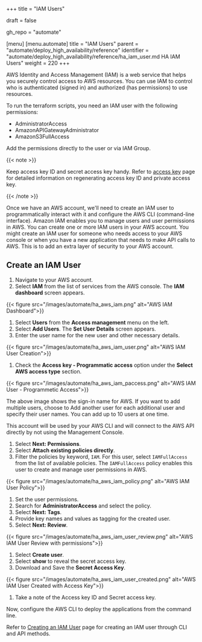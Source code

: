 +++
title = "IAM Users"

draft = false

gh_repo = "automate"

[menu]
  [menu.automate]
    title = "IAM Users"
    parent = "automate/deploy_high_availability/reference"
    identifier = "automate/deploy_high_availability/reference/ha_iam_user.md HA IAM Users"
    weight = 220
+++

AWS Identity and Access Management (IAM) is a web service that helps you securely control access to AWS resources. You can use IAM to control who is authenticated (signed in) and authorized (has permissions) to use resources.

To run the terraform scripts, you need an IAM user with the following permissions:

- AdministratorAccess
- AmazonAPIGatewayAdministrator
- AmazonS3FullAccess

Add the permissions directly to the user or via IAM Group.

{{< note >}}

Keep access key ID and secret access key handy. Refer to [access key](https://docs.aws.amazon.com/IAM/latest/UserGuide/id_credentials_access-keys.html) page for detailed information on regenerating access key ID and private access key.

{{< /note >}}

Once we have an AWS account, we'll need to create an IAM user to programmatically interact with it and configure the AWS CLI (command-line interface). Amazon IAM enables you to manage users and user permissions in AWS. You can create one or more IAM users in your AWS account. You might create an IAM user for someone who needs access to your AWS console or when you have a new application that needs to make API calls to AWS. This is to add an extra layer of security to your AWS account.

## Create an IAM User

1. Navigate to your AWS account.
1. Select **IAM** from the list of services from the AWS console. The **IAM dashboard** screen appears.

  {{< figure src="/images/automate/ha_aws_iam.png" alt="AWS IAM Dashboard">}}

1. Select **Users** from the **Access management** menu on the left.
1. Select **Add Users**. The **Set User Details** screen appears.
1. Enter the user name for the new user and other necessary details.

  {{< figure src="/images/automate/ha_aws_iam_user.png" alt="AWS IAM User Creation">}}

1. Check the **Access key - Programmatic access** option under the **Select AWS access type** section.

{{< figure src="/images/automate/ha_aws_iam_paccess.png" alt="AWS IAM User - Programmetic Access">}}

The above image shows the sign-in name for AWS. If you want to add multiple users, choose to Add another user for each additional user and specify their user names. You can add up to 10 users at one time.

This account will be used by your AWS CLI and will connect to the AWS API directly by not using the Management Console.

1. Select **Next: Permissions**.
1. Select **Attach existing policies directly**.
1. Filter the policies by keyword, `IAM`. For this user, select `IAMFullAccess` from the list of available policies. The `IAMFullAccess` policy enables this user to create and manage user permissions in AWS.

{{< figure src="/images/automate/ha_aws_iam_policy.png" alt="AWS IAM User Policy">}}

1. Set the user permissions.
1. Search for **AdministratorAccess** and select the policy.
1. Select **Next: Tags**.
1. Provide key names and values as tagging for the created user.
1. Select **Next: Review**.

{{< figure src="/images/automate/ha_aws_iam_user_review.png" alt="AWS IAM User Review with permissions">}}

1. Select **Create user**.
1. Select **show** to reveal the secret access key.
1. Download and Save the **Secret Access Key**.

{{< figure src="/images/automate/ha_aws_iam_user_created.png" alt="AWS IAM User Created with Access Key">}}

1. Take a note of the Access key ID and Secret access key.

Now, configure the AWS CLI to deploy the applications from the command line.

Refer to [Creating an IAM User](https://docs.aws.amazon.com/IAM/latest/UserGuide/id_users_create.html) page for creating an IAM user through CLI and API methods.
